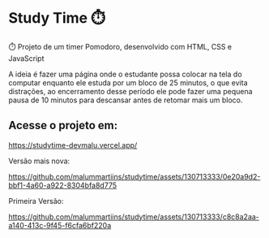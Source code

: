 # Study Time ⏱️
⏱️ Projeto de um timer Pomodoro, desenvolvido com HTML, CSS e JavaScript

A ideia é fazer uma página onde o estudante possa colocar na tela do computar enquanto ele estuda
por um bloco de 25 minutos, o que evita distrações, ao encerramento desse período ele pode fazer uma 
pequena pausa de 10 minutos para descansar antes de retomar mais um bloco.


## Acesse o projeto em:
https://studytime-devmalu.vercel.app/


Versão mais nova:

https://github.com/malummartiins/studytime/assets/130713333/0e20a9d2-bbf1-4a60-a922-8304bfa8d775


Primeira Versão:

https://github.com/malummartiins/studytime/assets/130713333/c8c8a2aa-a140-413c-9f45-f6cfa6bf220a

